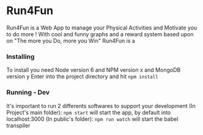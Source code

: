 # Run4Fun

Run4Fun is a Web App to manage your Physical Activities and Motivate you to do more !
With cool and funny graphs and a reward system based upon on "The more you Do, more you Win"
Run4Fun is a 


### Installing
To install you need Node version 6 and NPM version x and MongoDB version y
Enter into the project directory and hit ``` npm install ```

### Running - Dev
It's important to run 2 differents softwares to support your development
(In Project's main folder): ``` npm start ``` will start the app, by default into localhost:3000
(In public's folder): ``` npm run watch ``` will start the babel transpiler
